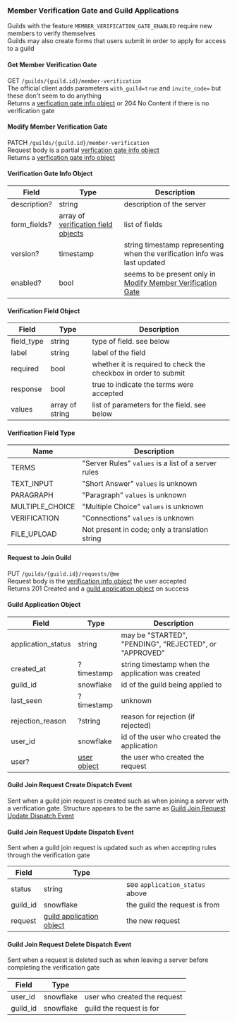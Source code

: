 ### Member Verification Gate and Guild Applications

Guilds with the feature `MEMBER_VERIFICATION_GATE_ENABLED` require new members to verify themselves  
Guilds may also create forms that users submit in order to apply for access to a guild  

#### Get Member Verification Gate

GET `/guilds/{guild.id}/member-verification`  
The official client adds parameters `with_guild=true` and `invite_code=` but these don't seem to do anything  
Returns a [verfication gate info object](#verification-gate-info-object) or 204 No Content if there is no verification gate

#### Modify Member Verification Gate

PATCH `/guilds/{guild.id}/member-verification`  
Request body is a partial [verfication gate info object](#verification-gate-info-object)  
Returns a [verfication gate info object](#verification-gate-info-object)

#### Verification Gate Info Object

| Field        | Type                                                                     | Description                                                                                     |
|--------------|--------------------------------------------------------------------------|-------------------------------------------------------------------------------------------------|
| description? | string                                                                   | description of the server                                                                       |
| form_fields? | array of [verification field objects](#verification-field-object)        | list of fields                                                                                  |
| version?     | timestamp                                                                | string timestamp representing when the verification info was last updated                       |
| enabled?     | bool                                                                     | seems to be present only in [Modify Member Verification Gate](#modify-member-verification-gate) |

#### Verification Field Object

| Field      | Type            | Description                                                             |
|------------|-----------------|-------------------------------------------------------------------------|
| field_type | string          | type of field. see below                                                |
| label      | string          | label of the field                                                      |
| required   | bool            | whether it is required to check the checkbox in order to submit         |
| response   | bool            | true to indicate the terms were accepted                                |
| values     | array of string | list of parameters for the field. see below                             |

#### Verification Field Type

| Name            | Description                                         |
|-----------------|-----------------------------------------------------|
| TERMS           | "Server Rules" `values` is a list of a server rules |
| TEXT_INPUT      | "Short Answer" `values` is unknown                  |
| PARAGRAPH       | "Paragraph" `values` is unknown                     |
| MULTIPLE_CHOICE | "Multiple Choice" `values` is unknown               |
| VERIFICATION    | "Connections" `values` is unknown                   |
| FILE_UPLOAD     | Not present in code; only a translation string      |

#### Request to Join Guild

PUT `/guilds/{guild.id}/requests/@me`  
Request body is the [verification info object](#verification-gate-info-object) the user accepted  
Returns 201 Created and a [guild application object](#guild-application-object) on success  

#### Guild Application Object

| Field              | Type                                                                          | Description                                            |
|--------------------|-------------------------------------------------------------------------------|--------------------------------------------------------|
| application_status | string                                                                        | may be "STARTED", "PENDING", "REJECTED", or "APPROVED" |
| created_at         | ?timestamp                                                                    | string timestamp when the application was created      |
| guild_id           | snowflake                                                                     | id of the guild being applied to                       |
| last_seen          | ?timestamp                                                                    | unknown                                                |
| rejection_reason   | ?string                                                                       | reason for rejection (if rejected)                     |
| user_id            | snowflake                                                                     | id of the user who created the application             |
| user?              | [user object](https://discord.com/developers/docs/resources/user#user-object) | the user who created the request                       |

#### Guild Join Request Create Dispatch Event

Sent when a guild join request is created such as when joining a server with a verification gate. Structure appears to be the same as [Guild Join Request Update Dispatch Event](#guild-join-request-update-dispatch-event)

#### Guild Join Request Update Dispatch Event

Sent when a guild join request is updated such as when accepting rules through the verification gate

| Field    | Type                                                  |                                |
|----------|-------------------------------------------------------|--------------------------------|
| status   | string                                                | see `application_status` above |
| guild_id | snowflake                                             | the guild the request is from  |
| request  | [guild application object](#guild-application-object) | the new request                |

#### Guild Join Request Delete Dispatch Event

Sent when a request is deleted such as when leaving a server before completing the verification gate

| Field    | Type      |                              |
|----------|-----------|------------------------------|
| user_id  | snowflake | user who created the request |
| guild_id | snowflake | guild the request is for     |
